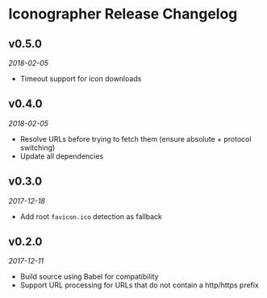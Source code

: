 # Iconographer Release Changelog

## v0.5.0
_2018-02-05_

 * Timeout support for icon downloads

## v0.4.0
_2018-02-05_

 * Resolve URLs before trying to fetch them (ensure absolute + protocol switching)
 * Update all dependencies

## v0.3.0
_2017-12-18_

 * Add root `favicon.ico` detection as fallback

## v0.2.0
_2017-12-11_

 * Build source using Babel for compatibility
 * Support URL processing for URLs that do not contain a http/https prefix
